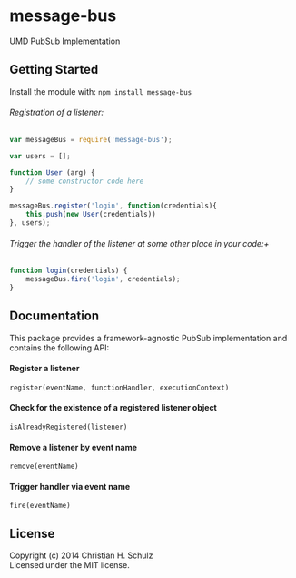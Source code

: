 # message-bus

UMD PubSub Implementation

## Getting Started
Install the module with: `npm install message-bus`


###### Registration of a listener:

```javascript
var messageBus = require('message-bus');

var users = [];

function User (arg) {
    // some constructor code here
}

messageBus.register('login', function(credentials){
    this.push(new User(credentials))
}, users);
```

###### Trigger the handler of the listener at some other place in your code:+

```js
function login(credentials) {
    messageBus.fire('login', credentials);
}

```

## Documentation
This package provides a framework-agnostic PubSub implementation and contains the following API:

#### Register a listener
 `register(eventName, functionHandler, executionContext)`
#### Check for the existence of a registered listener object
 `isAlreadyRegistered(listener)`
#### Remove a listener by event name
 `remove(eventName)`
#### Trigger handler via event name
 `fire(eventName)`

<!--
## Examples
_(Coming soon)_

## Contributing
In lieu of a formal styleguide, take care to maintain the existing coding style. Add unit tests for any new or changed functionality. Lint and test your code using [Grunt](http://gruntjs.com/).

## Release History
_(Nothing yet)_
-->

## License
Copyright (c) 2014 Christian H. Schulz  
Licensed under the MIT license.
